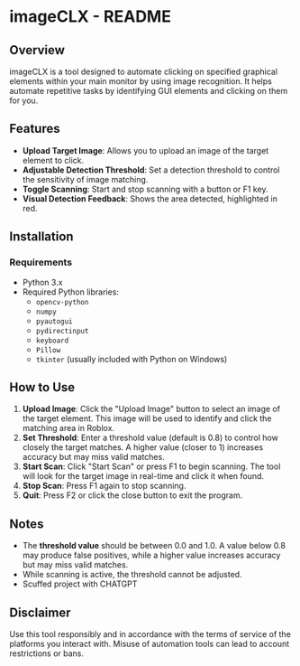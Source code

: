 # imageCLX - README

## Overview

imageCLX is a tool designed to automate clicking on specified graphical elements within your main monitor by using image recognition. It helps automate repetitive tasks by identifying GUI elements and clicking on them for you.

## Features

- **Upload Target Image**: Allows you to upload an image of the target element to click.
- **Adjustable Detection Threshold**: Set a detection threshold to control the sensitivity of image matching.
- **Toggle Scanning**: Start and stop scanning with a button or F1 key.
- **Visual Detection Feedback**: Shows the area detected, highlighted in red.

## Installation

### Requirements

- Python 3.x
- Required Python libraries:
  - `opencv-python`
  - `numpy`
  - `pyautogui`
  - `pydirectinput`
  - `keyboard`
  - `Pillow`
  - `tkinter` (usually included with Python on Windows)

## How to Use

1. **Upload Image**: Click the "Upload Image" button to select an image of the target element. This image will be used to identify and click the matching area in Roblox.
2. **Set Threshold**: Enter a threshold value (default is 0.8) to control how closely the target matches. A higher value (closer to 1) increases accuracy but may miss valid matches.
3. **Start Scan**: Click "Start Scan" or press F1 to begin scanning. The tool will look for the target image in real-time and click it when found.
4. **Stop Scan**: Press F1 again to stop scanning.
5. **Quit**: Press F2 or click the close button to exit the program.

## Notes

- The **threshold value** should be between 0.0 and 1.0. A value below 0.8 may produce false positives, while a higher value increases accuracy but may miss valid matches.
- While scanning is active, the threshold cannot be adjusted.
- Scuffed project with CHATGPT

## Disclaimer

Use this tool responsibly and in accordance with the terms of service of the platforms you interact with. Misuse of automation tools can lead to account restrictions or bans.
